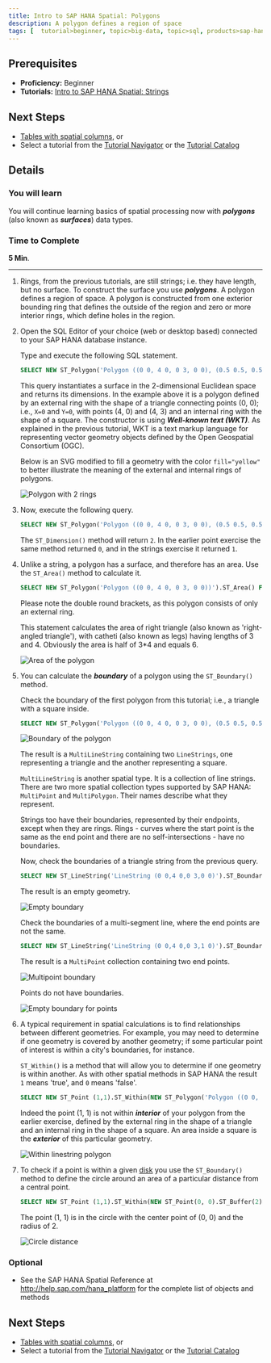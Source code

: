 ```yaml
---
title: Intro to SAP HANA Spatial: Polygons
description: A polygon defines a region of space
tags: [  tutorial>beginner, topic>big-data, topic>sql, products>sap-hana, products>sap-hana\\,-express-edition ]
---
```

## Prerequisites  
 - **Proficiency:** Beginner
 - **Tutorials:** [Intro to SAP HANA Spatial: Strings](http://www.sap.com/developer/tutorials/hana-spatial-intro2-string.html)

## Next Steps
 - [Tables with spatial columns](http://www.sap.com/developer/tutorials/hana-spatial-intro4-columns.html), or
 - Select a tutorial from the [Tutorial Navigator](http://www.sap.com/developer/tutorial-navigator.html) or the [Tutorial Catalog](http://www.sap.com/developer/tutorials.html)

## Details
### You will learn  
You will continue learning basics of spatial processing now with ___polygons___ (also known as ___surfaces___) data types.

### Time to Complete
**5 Min**.

---

1. Rings, from the previous tutorials, are still strings; i.e. they have length, but no surface. To construct the surface you use ___polygons___. A polygon defines a region of space. A polygon is constructed from one exterior bounding ring that defines the outside of the region and zero or more interior rings, which define holes in the region.

2. Open the SQL Editor of your choice (web or desktop based) connected to your SAP HANA database instance.

    Type and execute the following SQL statement.
    ```sql
    SELECT NEW ST_Polygon('Polygon ((0 0, 4 0, 0 3, 0 0), (0.5 0.5, 0.5 1.5, 1.5 1.5, 1 0.5, 0.5 0.5))').ST_asSVG() FROM dummy;
    ```
    This query instantiates a surface in the 2-dimensional Euclidean space and returns its dimensions. In the example above it is a polygon defined by an external ring with the shape of a triangle connecting points (0, 0); i.e., `X=0` and `Y=0`, with points (4, 0) and (4, 3) and an internal ring with the shape of a square. The constructor is using ___Well-known text (WKT)___. As explained in the previous tutorial, WKT is a text markup language for representing vector geometry objects defined by the Open Geospatial Consortium (OGC).

    Below is an SVG modified to fill a geometry with the color `fill="yellow"` to better illustrate the meaning of the external and internal rings of polygons.

    ![Polygon with 2 rings](spatial0301.jpg)

3. Now, execute the following query.

    ```sql
    SELECT NEW ST_Polygon('Polygon ((0 0, 4 0, 0 3, 0 0), (0.5 0.5, 0.5 1.5, 1.5 1.5, 1 0.5, 0.5 0.5))').ST_Dimension() FROM dummy;
    ```

    The `ST_Dimension()` method will return `2`. In the earlier point exercise the same method returned `0`, and in the strings exercise it returned `1`.

4. Unlike a string, a polygon has a surface, and therefore has an area. Use the `ST_Area()` method to calculate it.

    ```sql
    SELECT NEW ST_Polygon('Polygon ((0 0, 4 0, 0 3, 0 0))').ST_Area() FROM dummy;
    ```

    Please note the double round brackets, as this polygon consists of only an external ring.

    This statement calculates the area of right triangle (also known as 'right-angled triangle'), with catheti (also known as legs) having lengths of 3 and 4. Obviously the area is half of 3*4 and equals 6.

    ![Area of the polygon](spatial0302.jpg)

5. You can calculate the ___boundary___ of a polygon using the `ST_Boundary()` method.

    Check the boundary of the first polygon from this tutorial; i.e., a triangle with a square inside.

    ```sql
    SELECT NEW ST_Polygon('Polygon ((0 0, 4 0, 0 3, 0 0), (0.5 0.5, 0.5 1.5, 1.5 1.5, 1 0.5, 0.5 0.5))').ST_Boundary().ST_asWKT() FROM dummy;
    ```

    ![Boundary of the polygon](spatial0303.jpg)

    The result is a `MultiLineString` containing two `LineStrings`, one representing a triangle and the another representing a square.

    `MultiLineString` is another spatial type. It is a collection of line strings. There are two more spatial collection types supported by SAP HANA: `MultiPoint` and `MultiPolygon`. Their names describe what they represent.

    Strings too have their boundaries, represented by their endpoints, except when they are rings. Rings - curves where the start point is the same as the end point and there are no self-intersections - have no boundaries.

    Now, check the boundaries of a triangle string from the previous query.

    ```sql
    SELECT NEW ST_LineString('LineString (0 0,4 0,0 3,0 0)').ST_Boundary().ST_asWKT() FROM dummy;
    ```

    The result is an empty geometry.

    ![Empty boundary](spatial0304.jpg)

    Check the boundaries of a multi-segment line, where the end points are not the same.

    ```sql
    SELECT NEW ST_LineString('LineString (0 0,4 0,0 3,1 0)').ST_Boundary().ST_asWKT() FROM dummy;
    ```

    The result is a `MultiPoint` collection containing two end points.

    ![Multipoint boundary](spatial0305.jpg)

    Points do not have boundaries.

    ![Empty boundary for points](spatial0306.jpg)

6. A typical requirement in spatial calculations is to find relationships between different geometries. For example, you may need to determine if one geometry is covered by another geometry; if some particular point of interest is within a city's boundaries, for instance.

    `ST_Within()` is a method that will allow you to determine if one geometry is within another. As with other spatial methods in SAP HANA the result `1` means 'true', and `0` means 'false'.

    ```sql
    SELECT NEW ST_Point (1,1).ST_Within(NEW ST_Polygon('Polygon ((0 0, 4 0, 0 3, 0 0), (0.5 0.5, 0.5 1.5, 1.5 1.5, 1 0.5, 0.5 0.5))')) FROM dummy;
    ```

    Indeed the point (1, 1) is not within ___interior___ of your polygon from the earlier exercise, defined by the external ring in the shape of a triangle and an internal ring in the shape of a square. An area inside a square is the ___exterior___ of this particular geometry.

    ![Within linestring polygon](spatial0307.jpg)

7. To check if a point is within a given [disk](https://en.wikipedia.org/wiki/Disk_%28mathematics%29) you use the `ST_Boundary()` method to define the circle around an area of a particular distance from a central point.

    ```sql
    SELECT NEW ST_Point (1,1).ST_Within(NEW ST_Point(0, 0).ST_Buffer(2)) FROM dummy;
    ```

    The point (1, 1) is in the circle with the center point of (0, 0) and the radius of 2.

    ![Circle distance](spatial0308.jpg)

### Optional
- See the SAP HANA Spatial Reference at http://help.sap.com/hana_platform for the complete list of objects and methods

## Next Steps
 - [Tables with spatial columns](http://www.sap.com/developer/tutorials/hana-spatial-intro4-columns.html), or
 - Select a tutorial from the [Tutorial Navigator](http://www.sap.com/developer/tutorial-navigator.html) or the [Tutorial Catalog](http://www.sap.com/developer/tutorials.html)
